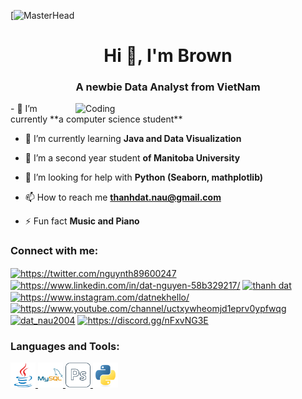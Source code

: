 [![MasterHead](https://1.bp.blogspot.com/-7A4WynwLsMw/XbBpCXG8fHI/AAAAAAAAMt4/uOa1bpLskYgrwGbllhSu2SDj_Mig8SXJQCLcBGAsYHQ/s1600/2000_600px.gif)
<h1 align="center">Hi 👋, I'm Brown</h1>
<h3 align="center">A newbie Data Analyst from VietNam</h3>
<img align="right" alt="Coding" width="400" src="https://i.pinimg.com/originals/e0/41/82/e04182f6094f2764001c1df50b6a2971.gif">
- 🔭 I’m currently **a computer science student**

- 🌱 I’m currently learning **Java and Data Visualization**

- 👯 I’m a second year student **of Manitoba University**

- 🤝 I’m looking for help with **Python (Seaborn, mathplotlib)**

- 📫 How to reach me **thanhdat.nau@gmail.com**

- ⚡ Fun fact **Music and Piano**

<h3 align="left">Connect with me:</h3>
<p align="left">
<a href="https://twitter.com/https://twitter.com/nguynth89600247" target="blank"><img align="center" src="https://raw.githubusercontent.com/rahuldkjain/github-profile-readme-generator/master/src/images/icons/Social/twitter.svg" alt="https://twitter.com/nguynth89600247" height="30" width="40" /></a>
<a href="https://linkedin.com/in/https://www.linkedin.com/in/dat-nguyen-58b329217/" target="blank"><img align="center" src="https://raw.githubusercontent.com/rahuldkjain/github-profile-readme-generator/master/src/images/icons/Social/linked-in-alt.svg" alt="https://www.linkedin.com/in/dat-nguyen-58b329217/" height="30" width="40" /></a>
<a href="https://fb.com/thanh dat" target="blank"><img align="center" src="https://raw.githubusercontent.com/rahuldkjain/github-profile-readme-generator/master/src/images/icons/Social/facebook.svg" alt="thanh dat" height="30" width="40" /></a>
<a href="https://instagram.com/https://www.instagram.com/datnekhello/" target="blank"><img align="center" src="https://raw.githubusercontent.com/rahuldkjain/github-profile-readme-generator/master/src/images/icons/Social/instagram.svg" alt="https://www.instagram.com/datnekhello/" height="30" width="40" /></a>
<a href="https://www.youtube.com/c/https://www.youtube.com/channel/uctxywheomjd1eprv0ypfwqg" target="blank"><img align="center" src="https://raw.githubusercontent.com/rahuldkjain/github-profile-readme-generator/master/src/images/icons/Social/youtube.svg" alt="https://www.youtube.com/channel/uctxywheomjd1eprv0ypfwqg" height="30" width="40" /></a>
<a href="https://www.leetcode.com/dat_nau2004" target="blank"><img align="center" src="https://raw.githubusercontent.com/rahuldkjain/github-profile-readme-generator/master/src/images/icons/Social/leet-code.svg" alt="dat_nau2004" height="30" width="40" /></a>
<a href="https://discord.gg/https://discord.gg/nFxvNG3E" target="blank"><img align="center" src="https://raw.githubusercontent.com/rahuldkjain/github-profile-readme-generator/master/src/images/icons/Social/discord.svg" alt="https://discord.gg/nFxvNG3E" height="30" width="40" /></a>
</p>

<h3 align="left">Languages and Tools:</h3>
<p align="left"> <a href="https://www.java.com" target="_blank" rel="noreferrer"> <img src="https://raw.githubusercontent.com/devicons/devicon/master/icons/java/java-original.svg" alt="java" width="40" height="40"/> </a> <a href="https://www.mysql.com/" target="_blank" rel="noreferrer"> <img src="https://raw.githubusercontent.com/devicons/devicon/master/icons/mysql/mysql-original-wordmark.svg" alt="mysql" width="40" height="40"/> </a> <a href="https://www.photoshop.com/en" target="_blank" rel="noreferrer"> <img src="https://raw.githubusercontent.com/devicons/devicon/master/icons/photoshop/photoshop-line.svg" alt="photoshop" width="40" height="40"/> </a> <a href="https://www.python.org" target="_blank" rel="noreferrer"> <img src="https://raw.githubusercontent.com/devicons/devicon/master/icons/python/python-original.svg" alt="python" width="40" height="40"/> </a> </p>
